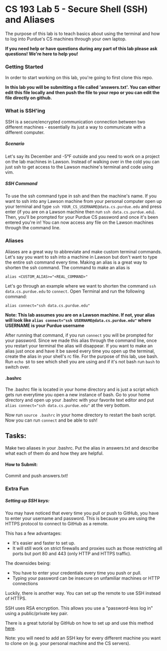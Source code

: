 # CS 193 Lab 5 - Secure Shell (SSH) and Aliases
The purpose of this lab is to teach basics about using the terminal and how to log into Purdue's CS machines through your own laptop.

**If you need help or have questions during any part of this lab please ask questions! We're here to help you!**

### Getting Started
In order to start working on this lab, you're going to first clone this repo.

**In this lab you will be submitting a file called 'answers.txt'. You can either edit this file locally and then push the file to your repo or you can edit the file directly on github.**

### What is SSH'ing
SSH is a secure/encrypted communication connection between two different machines - essentially its just a way to communicate with a different computer.

##### Scenario
Let's say its December and -5°F outside and you need to work on a project on the lab machines in Lawson. Instead of walking over in the cold you can just ssh to get access to the Lawson machine's terminal and code using vim.

##### SSH Command
To use the ssh command type in ssh and then the machine's name. If you want to ssh into any Lawson machine from your personal computer open up your terminal and type `ssh YOUR_CS_USERNAME@data.cs.purdue.edu` and press enter (if you are on a Lawson machine then run `ssh data.cs.purdue.edu`). Then, you'll be prompted for your Purdue CS password and once it's been entered you're in! You can now access any file on the Lawson machines through the command line.

### Aliases
Aliases are a great way to abbreviate and make custom terminal commands. Let's say you want to ssh into a machine in Lawson but don't want to type the entire ssh command every time. Making an alias is a great way to shorten the ssh command. The command to make an alias is
```
alias <CUSTOM_ALIAS>="<REAL_COMMAND>"
```

Let's go through an example where we want to shorten the command `ssh data.cs.purdue.edu` to `connect`.
Open Terminal and run the following command:

```
alias connect="ssh data.cs.purdue.edu"
```
**Note: This lab assumes you are on a Lawson machine. If not, your alias will look like `alias connect="ssh USERNAME@data.cs.purdue.edu"`
 where USERNAME is your Purdue username**

After running that command, if you run ``connect`` you will be prompted for your password. Since we made this alias through the command line, once you restart your terminal the alias will disappear. If you want to make an alias just once and have it be saved every time you open up the terminal, create the alias in your shell's rc file. For the purpose of this lab, use bash. Run `echo $0` to see which shell you are using and if it's not bash run `bash` to switch over.

#### .bashrc
The .bashrc file is located in your home directory and is just a script which gets run everytime you open a new instance of bash.
Go to your home directory and open up your .bashrc with your favorite text editor and put `alias connect="ssh data.cs.purdue.edu"` at the very bottom.

Now run `source .bashrc` in your home directory to restart the bash script. Now you can run `connect` and be able to ssh!

## Tasks:
Make two aliases in your .bashrc. Put the alias in answers.txt and describe what each of them do and how they are helpful.


#### How to Submit:
Commit and push answers.txt!

### Extra Fun

##### Setting up SSH keys:

You may have noticed that every time you pull or push to GitHub, you have to enter your username and password. This is because you are using the HTTPS protocol to connect to GitHub as a remote.

This has a few advantages:

* It's easier and faster to set up.
* It will still work on strict firewalls and proxies such as those restricting
  all ports but port 80 and 443 (only HTTP and HTTPS traffic).

The downsides being:

* You have to enter your credentials every time you push or pull.
* Typing your password can be insecure on unfamiliar machines or HTTP
  connections

Luckily, there is another way. You can set up the remote to use SSH instead of
HTTPS.

SSH uses RSA encryption. This allows you use a "password-less log in" using a
public/private key pair.

There is a great tutorial by GitHub on how to set up and use this method
[here](https://help.github.com/articles/generating-ssh-keys/).

Note: you will need to add an SSH key for every different machine you want
to clone on (e.g. your personal machine and the CS servers).
